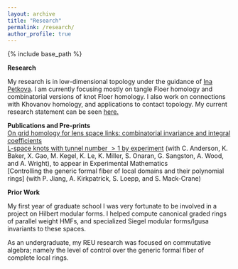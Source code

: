 ```yaml
---
layout: archive
title: "Research"
permalink: /research/
author_profile: true
---
```




{% include base_path %}

**Research**

My research is in low-dimensional topology under the guidance of [Ina Petkova]. I am currently focusing mostly on tangle Floer homology and combinatorial versions of knot Floer homology. I also work on connections with Khovanov homology, and applications to contact topology. My current research statement can be seen [here.]

**Publications and Pre-prints**\
[On grid homology for lens space links: combinatorial invariance and integral coefficients]\
[L-space knots with tunnel number $>1$ by experiment] (with C. Anderson, K. Baker, X. Gao, M. Kegel, K. Le, K. Miller, S. Onaran, G. Sangston, A. Wood, and A. Wright), to appear in Experimental Mathematics\
[Controlling the generic formal fiber of local domains and their polynomial rings] (with P. Jiang, A. Kirkpatrick, S. Loepp, and S. Mack-Crane)

**Prior Work**

My first year of graduate school I was very fortunate to be involved in a project on Hilbert modular forms. I helped compute canonical graded rings of parallel weight HMFs, and specialized Siegel modular forms/Igusa invariants to these spaces.

As an undergraduate, my REU research was focused on commutative algebra; namely the level of control over the generic formal fiber of complete local rings.


[Ina Petkova]: https://math.dartmouth.edu/~ina/
[here.]:https://samueltripp.github.io/files/TrippResearchStatement_Oct2021.pdf
[On grid homology for lens space links: combinatorial invariance and integral coefficients]:https://arxiv.org/abs/2110.00663
[L-space knots with tunnel number $>1$ by experiment]:https://arxiv.org/abs/1909.00790